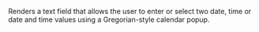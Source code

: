 Renders a text field that allows the user to enter or select two date, time or date and time values using a Gregorian-style calendar popup.